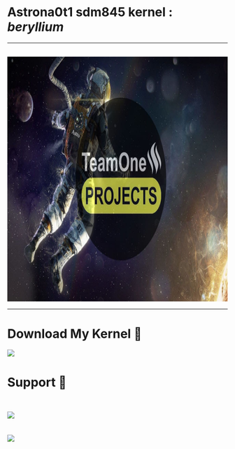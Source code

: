 <!DOCTYPE html>
<html>
<body>
<h1>Astrona0t1 sdm845 kernel : <i>beryllium</i></h1>
<hr ><br>
 <img src="banner.jpg" alt="" width="920" height="560"> 
<hr>
 
# Download My Kernel 🥰
 
<a href="https://drive.google.com/drive/mobile/folders/1jBeoYjuYxFXOg9wvxKVXmLMJX7DwhGlw"><img src="https://telegra.ph/file/0d06c04f97d1de1f1e097.jpg" width="230px"></a>
 
# Support 🙏
 
 </br>
 
<a href="https://t.me/TeamOneUpdates"><img src="https://img.shields.io/badge/Join-Telegram%20Channel-red.svg?logo=Telegram" width="350px"></a> </br> </br>
</br>
<a href="https://t.me/TeamOneProjectx"><img src="https://img.shields.io/badge/Join-Telegram%20Group-blue.svg?logo=telegram" width="350px"></a>
</html> 
